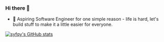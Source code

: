 ### Hi there 👋

- 🔭 Aspiring Software Engineer for one simple reason - life is hard, let's build stuff to make it a little easier for everyone.

[![syfqy's GitHub stats](https://github-readme-stats.vercel.app/api?username=syfqy)](https://github.com/syfqy/github-readme-stats)
